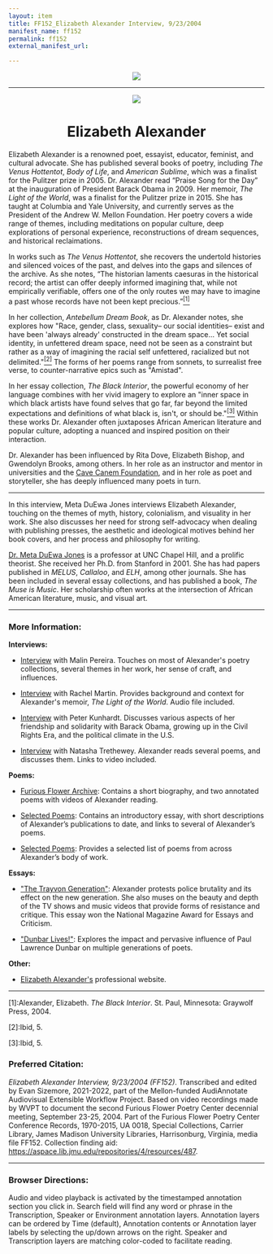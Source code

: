 ```yaml
---
layout: item
title: FF152_Elizabeth Alexander Interview, 9/23/2004
manifest_name: ff152
permalink: ff152
external_manifest_url: 

---
```

<!-- Add an essay or interpretive material below this line,
using HTML or markdown.  Do not modify this file above this line -->
<p style="text-align:center"><img src="https://apps.lib.jmu.edu/audiannotate/images/furious-flower-logo.jpg"></p>
<hr>
<p style="text-align:center"><img src="https://apps.lib.jmu.edu/audiannotate/images/elizabeth_alexander.jpg"></p>
<h1 style="text-align:center">Elizabeth Alexander</h1>
<p>Elizabeth Alexander is a renowned poet, essayist, educator, feminist, and cultural advocate. She has published several books of poetry, including <i>The Venus Hottentot</i>, <i>Body of Life</i>, and <i>American Sublime</i>, which was a finalist for the Pulitzer prize in 2005. Dr. Alexander read “Praise Song for the Day” at the inauguration of President Barack Obama in 2009. Her memoir, <i>The Light of the World</i>, was a finalist for the Pulitzer prize in 2015. She has taught at Columbia and Yale University, and currently serves as the President of the Andrew W. Mellon Foundation. Her poetry covers a wide range of themes, including meditations on popular culture, deep explorations of personal experience, reconstructions of dream sequences, and historical reclaimations.</p>
<p>In works such as <i>The Venus Hottentot</i>, she recovers the undertold histories and silenced voices of the past, and delves into the gaps and silences of the archive. As she notes, “The historian laments caesuras in the historical record; the artist can offer deeply informed imagining that, while not empirically verifiable, offers one of the only routes we may have to imagine a past whose records have not been kept precious.”<a href="#fn1"><sup>[1]</sup></a> 
  <p>In her collection, <i>Antebellum Dream Book</i>, as Dr. Alexander notes, she explores how "Race, gender, class, sexuality– our social identities– exist and have been 'always already' constructed in the dream space... Yet social identity, in unfettered dream space, need not be seen as a constraint but rather as a way of imagining the racial self unfettered, racialized but not delimited."<a href="#fn2"><sup>[2]</sup></a> The forms of her poems range from sonnets, to surrealist free verse, to counter-narrative epics such as "Amistad".</p>
<p>In her essay collection, <i>The Black Interior</i>, the powerful economy of her language combines with her vivid imagery to explore an "inner space in which black artists have found selves that go far, far beyond the limited expectations and definitions of what black is, isn't, or should be."<a href="#fn3"><sup>[3]</sup></a> Within these works Dr. Alexander often juxtaposes African American literature and popular culture, adopting a nuanced and inspired position on their interaction.</p>
<p>Dr. Alexander has been influenced by Rita Dove, Elizabeth Bishop, and Gwendolyn Brooks, among others. In her role as an instructor and mentor in universities and the <a href="https://cavecanempoets.org/">Cave Canem Foundation</a>, and in her role as poet and storyteller, she has deeply influenced many poets in turn.</p>
<hr>
<p>In this interview, Meta DuEwa Jones interviews Elizabeth Alexander, touching on the themes of myth, history, colonialism, and visuality in her work. She also discusses her need for strong self-advocacy when dealing with publishing presses, the aesthetic and ideological motives behind her book covers, and her process and philosophy for writing.</p>
<p><a href="https://englishcomplit.unc.edu/faculty-directory/meta-duewa-jones"> Dr. Meta DuEwa Jones</a> is a professor at UNC Chapel Hill, and a prolific theorist. She received her Ph.D. from Stanford in 2001. She has had papers published in <i>MELUS</i>, <i>Callaloo</i>, and <i>ELH</i>, among other journals. She has been included in several essay collections, and has published a book, <i>The Muse is Music</i>. Her scholarship often works at the intersection of African American literature, music, and visual art.</p>
<hr>
<h3>More Information:</h3>
<b>Interviews:</b>
<ul><li><p><a href="https://www.jstor.org/stable/j.ctt46nh3m.12">Interview</a> with Malin Pereira. Touches on most of Alexander's poetry collections, several themes in her work, her sense of craft, and influences.</p></li></ul>
<ul><li><p><a href="https://www.npr.org/transcripts/400179330">Interview</a> with Rachel Martin. Provides background and context for Alexander's memoir, <i>The Light of the World</i>. Audio file included.</p></li></ul>
<ul><li><p><a href="https://www.kunhardtfilmfoundation.org/featured-interviews/elizabeth-alexander2">Interview</a> with Peter Kunhardt. Discusses various aspects of her friendship and solidarity with Barack Obama, growing up in the Civil Rights Era, and the political climate in the U.S.</p></li></ul>
<ul><li><p><a href="https://southernspaces.org/2009/natasha-trethewey-interviews-elizabeth-alexander">Interview</a> with Natasha Trethewey. Alexander reads several poems, and discusses them. Links to video included.</p></li></ul>
<b>Poems:</b>
<ul><li><p><a href="https://furiousflower.org/elizabeth-alexander">Furious Flower Archive</a>: Contains a short biography, and two annotated poems with videos of Alexander reading.</p></li></ul>
<ul><li><p><a href="https://www.poetryfoundation.org/poets/elizabeth-alexander">Selected Poems</a>: Contains an introductory essay, with short descriptions of Alexander’s publications to date, and links to several of Alexander’s poems.</p></li></ul>
<ul><li><p><a href="https://poets.org/poet/elizabeth-alexander">Selected Poems</a>: Provides a selected list of poems from across Alexander’s body of work.</p></li></ul>
<b>Essays:</b>
<ul><li><p><a href="https://www.jstor.org/stable/10.7312/asme19803.17">"The Trayvon Generation"</a>: Alexander protests police brutality and its effect on the new generation. She also muses on the beauty and depth of the TV shows and music videos that provide forms of resistance and critique. This essay won the National Magazine Award for Essays and Criticism.</p></li></ul>
<ul><li><p><a href="https://www.jstor.org/stable/40027074">"Dunbar Lives!"</a>: Explores the impact and pervasive influence of Paul Lawrence Dunbar on multiple generations of poets.</p></li></ul>
<b>Other:</b>
<ul><li><p><a href="http://www.elizabethalexander.net">Elizabeth Alexander's</a> professional website.</p></li></ul>
<hr>
<p><a name="fn1">[1]</a>:Alexander, Elizabeth. <i>The Black Interior</i>. St. Paul, Minnesota: Graywolf Press, 2004.</p>
<p><a name="fn2">[2]</a>:Ibid, 5.</p>
<p><a name="fn3">[3]</a>:Ibid, 5.</p>
<h3>Preferred Citation:</h3>
<i>Elizabeth Alexander Interview, 9/23/2004 (FF152)</i>. Transcribed and edited by Evan Sizemore, 2021-2022, part of the Mellon-funded AudiAnnotate Audiovisual Extensible Workflow Project. Based on video recordings made by WVPT to document the second Furious Flower Poetry Center decennial meeting, September 23-25, 2004. Part of the Furious Flower Poetry Center Conference Records, 1970-2015, UA 0018, Special Collections, Carrier Library, James Madison University Libraries, Harrisonburg, Virginia, media file FF152. Collection finding aid: <a href="https://aspace.lib.jmu.edu/repositories/4/resources/487">https://aspace.lib.jmu.edu/repositories/4/resources/487</a>.
<hr>
<h3>Browser Directions:</h3> 
Audio and video playback is activated by the timestamped annotation section you click in. Search field will find any word or phrase in the Transcription, Speaker or Environment annotation layers. Annotation layers can be ordered by Time (default), Annotation contents or Annotation layer labels by selecting the up/down arrows on the right. Speaker and Transcription layers are matching color-coded to facilitate reading.
